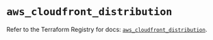 # `aws_cloudfront_distribution`

Refer to the Terraform Registry for docs: [`aws_cloudfront_distribution`](https://registry.terraform.io/providers/hashicorp/aws/5.97.0/docs/resources/cloudfront_distribution).
